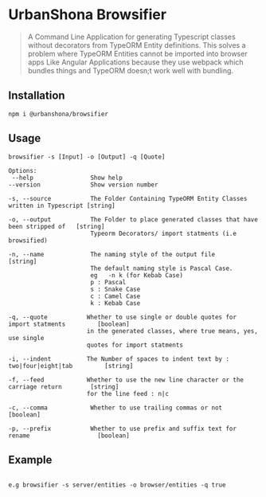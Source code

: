 # UrbanShona Browsifier

> A Command Line Application for generating Typescript classes without decorators from TypeORM Entity definitions. 
> This solves a problem where TypeORM Entities cannot be imported into browser apps Like Angular Applications because they use webpack which bundles things and TypeORM doesn;t work well with bundling.  

## Installation

```shell
npm i @urbanshona/browsifier
```

## Usage

```shell
browsifier -s [Input] -o [Output] -q [Quote]

Options:
 --help                Show help
--version              Show version number

-s, --source           The Folder Containing TypeORM Entity Classes written in Typescript [string]

-o, --output           The Folder to place generated classes that have been stripped of   [string]
                       Typeorm Decorators/ import statments (i.e browsified)

-n, --name             The naming style of the output file                                [string]
                       The default naming style is Pascal Case.
                       eg   -n k (for Kebab Case) 
                       p : Pascal
                       s : Snake Case
                       c : Camel Case
                       k : Kebab Case

-q, --quote           Whether to use single or double quotes for import statments         [boolean]
                      in the generated classes, where true means, yes, use single
                      quotes for import statments

-i, --indent          The Number of spaces to indent text by : two|four|eight|tab         [string]
                       
-f, --feed            Whether to use the new line character or the carriage return        [string]
                      for the line feed : n|c        

-c, --comma            Whether to use trailing commas or not                              [boolean]

-p, --prefix           Whether to use prefix and suffix text for rename                   [boolean] 

```

## Example

```shell

e.g browsifier -s server/entities -o browser/entities -q true

```